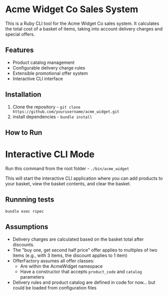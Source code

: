 # Acme Widget Co Sales System

This is a Ruby CLI tool for the Acme Widget Co sales system. It calculates the total cost of a basket of items, taking into account delivery charges and special offers.

## Features

- Product catalog management
- Configurable delivery charge rules
- Extensible promotional offer system
- Interactive CLI interface

## Installation

1. Clone the repository - `git clone https://github.com/yourusername/acme_widget.git`
2. install dependencies - `bundle install`

## How to Run

# Interactive CLI Mode
Run this command from the root folder - `./bin/acme_widget`

This will start the interactive CLI application where you can add products to your basket, view the basket contents, and clear the basket.

## Runnning tests

`bundle exec rspec`

## Assumptions
- Delivery charges are calculated based on the basket total after discounts.
- The "buy one, get second half price" offer applies to multiples of two items (e.g., with 3 items, the discount applies to 1 item)
- OfferFactory assumes all offer classes:
  - Are within the AcmeWidget namespace
  - Have a constructor that accepts `product_code` and `catalog` parameters
- Delivery rules and product catalog are defined in code for now... but could be loaded from configuration files
